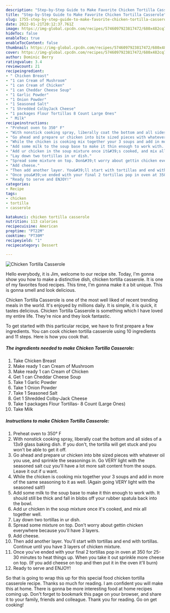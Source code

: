 ```yaml
---
description: "Step-by-Step Guide to Make Favorite Chicken Tortilla Casserole"
title: "Step-by-Step Guide to Make Favorite Chicken Tortilla Casserole"
slug: 1755-step-by-step-guide-to-make-favorite-chicken-tortilla-casserole
date: 2022-01-21T20:12:37.761Z
image: https://img-global.cpcdn.com/recipes/5746097923817472/680x482cq70/chicken-tortilla-casserole-recipe-main-photo.jpg
hideToc: false
enableToc: true
enableTocContent: false
thumbnail: https://img-global.cpcdn.com/recipes/5746097923817472/680x482cq70/chicken-tortilla-casserole-recipe-main-photo.jpg
cover: https://img-global.cpcdn.com/recipes/5746097923817472/680x482cq70/chicken-tortilla-casserole-recipe-main-photo.jpg
author: Dominic Berry
ratingvalue: 3.4
reviewcount: 21
recipeingredient:
- " Chicken Breast"
- "1 can Cream of Mushroom"
- "1 can Cream of Chicken"
- "1 can Cheddar Cheese Soup"
- "1 Garlic Powder"
- "1 Onion Powder"
- "1 Seasoned Salt"
- "1 Shredded ColbyJack Cheese"
- "1 packages Flour Tortillas 8 Count Large Ones"
- " Milk"
recipeinstructions:
- "Preheat oven to 350° F"
- "With nonstick cooking spray, liberally coat the bottom and all sides of a 13x9 glass baking dish. If you don&#39;t, the tortilla will get stuck and you won&#39;t be able to get it off."
- "Go ahead and prepare ur chicken into bite sized pieces with whatever oil you use, and sprinkle the seasonings in. Go VERY light with the seasoned salt cuz you&#39;ll have a lot more salt content from the soups. Leave it out if u want."
- "While the chicken is cooking mix together your 3 soups and add in more of the same seasoning to it as well. (Again going VERY light with the seasoned salt!)"
- "Add some milk to the soup base to make it thin enough to work with. It should still be thick and fall in blobs off your rubber spatula back into the bowl."
- "Add ur chicken in the soup mixture once it&#39;s cooked, and mix all together well."
- "Lay down two tortillas in ur dish."
- "Spread some mixture on top. Don&#39;t worry about gettin chicken everywhere because you&#39;ll have 3 layers."
- "Add cheese."
- "Then add another layer. You&#39;ll start with tortillas and end with tortillas. Continue until you have 3 layers of chicken mixture."
- "Once you&#39;ve ended with your final 2 tortillas pop in oven at 350 for 25-30 minutes to heat things up. When you take it out sprinkle more cheese on top. (If you add cheese on top and then put it in the oven it&#39;ll burn)"
- "Ready to serve and ENJOY!"
categories:
- Recipe
tags:
- chicken
- tortilla
- casserole

katakunci: chicken tortilla casserole 
nutrition: 113 calories
recipecuisine: American
preptime: "PT22M"
cooktime: "PT30M"
recipeyield: "1"
recipecategory: Dessert

---
```



![Chicken Tortilla Casserole](https://img-global.cpcdn.com/recipes/5746097923817472/680x482cq70/chicken-tortilla-casserole-recipe-main-photo.jpg)

Hello everybody, it is Jim, welcome to our recipe site. Today, I'm gonna show you how to make a distinctive dish, chicken tortilla casserole. It is one of my favorites food recipes. This time, I'm gonna make it a bit unique. This is gonna smell and look delicious.

Chicken Tortilla Casserole is one of the most well liked of recent trending meals in the world. It's enjoyed by millions daily. It is simple, it is quick, it tastes delicious. Chicken Tortilla Casserole is something which I have loved my entire life. They're nice and they look fantastic.




To get started with this particular recipe, we have to first prepare a few ingredients. You can cook chicken tortilla casserole using 10 ingredients and 11 steps. Here is how you cook that.

<!--inarticleads1-->

##### The ingredients needed to make Chicken Tortilla Casserole:

1. Take  Chicken Breast
1. Make ready 1 can Cream of Mushroom
1. Make ready 1 can Cream of Chicken
1. Get 1 can Cheddar Cheese Soup
1. Take 1 Garlic Powder
1. Take 1 Onion Powder
1. Take 1 Seasoned Salt
1. Get 1 Shredded Colby-Jack Cheese
1. Take 1 packages Flour Tortillas- 8 Count (Large Ones)
1. Take  Milk




<!--inarticleads2-->

##### Instructions to make Chicken Tortilla Casserole:

1. Preheat oven to 350° F
1. With nonstick cooking spray, liberally coat the bottom and all sides of a 13x9 glass baking dish. If you don&#39;t, the tortilla will get stuck and you won&#39;t be able to get it off.
1. Go ahead and prepare ur chicken into bite sized pieces with whatever oil you use, and sprinkle the seasonings in. Go VERY light with the seasoned salt cuz you&#39;ll have a lot more salt content from the soups. Leave it out if u want.
1. While the chicken is cooking mix together your 3 soups and add in more of the same seasoning to it as well. (Again going VERY light with the seasoned salt!)
1. Add some milk to the soup base to make it thin enough to work with. It should still be thick and fall in blobs off your rubber spatula back into the bowl.
1. Add ur chicken in the soup mixture once it&#39;s cooked, and mix all together well.
1. Lay down two tortillas in ur dish.
1. Spread some mixture on top. Don&#39;t worry about gettin chicken everywhere because you&#39;ll have 3 layers.
1. Add cheese.
1. Then add another layer. You&#39;ll start with tortillas and end with tortillas. Continue until you have 3 layers of chicken mixture.
1. Once you&#39;ve ended with your final 2 tortillas pop in oven at 350 for 25-30 minutes to heat things up. When you take it out sprinkle more cheese on top. (If you add cheese on top and then put it in the oven it&#39;ll burn)
1. Ready to serve and ENJOY!



So that is going to wrap this up for this special food chicken tortilla casserole recipe. Thanks so much for reading. I am confident you will make this at home. There is gonna be more interesting food at home recipes coming up. Don't forget to bookmark this page on your browser, and share it to your family, friends and colleague. Thank you for reading. Go on get cooking!

